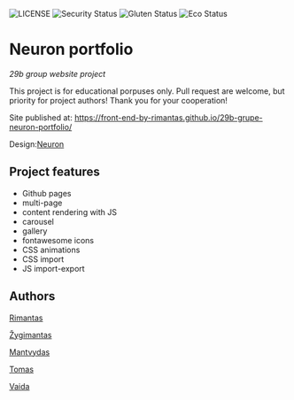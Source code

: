 ![LICENSE](https://img.shields.io/badge/license-MIT-blue.svg?style=flat-square)
![Security Status](https://img.shields.io/security-headers?label=Security&url=https%3A%2F%2Fgithub.com&style=flat-square)
![Gluten Status](https://img.shields.io/badge/Gluten-Free-green.svg)
![Eco Status](https://img.shields.io/badge/ECO-Friendly-green.svg)

# Neuron portfolio

_29b group website project_

This project is for educational porpuses only. Pull request are welcome, but priority for project authors! Thank you for your cooperation!

Site published at:  https://front-end-by-rimantas.github.io/29b-grupe-neuron-portfolio/

Design:[Neuron](http://demo.auburnforest.com/html/neuron/demo/index.html)

## Project features

- Github pages
- multi-page
- content rendering with JS
- carousel
- gallery
- fontawesome icons
- CSS animations
- CSS import
- JS import-export

## Authors
[Rimantas](https://github.com/belauzas)

[Žygimantas](https://github.com/roentgenray)

[Mantvydas](https://github.com/darkinaz)

[Tomas](https://github.com/TS-BIT/)

[Vaida](https://github.com/GrossaiteV)


